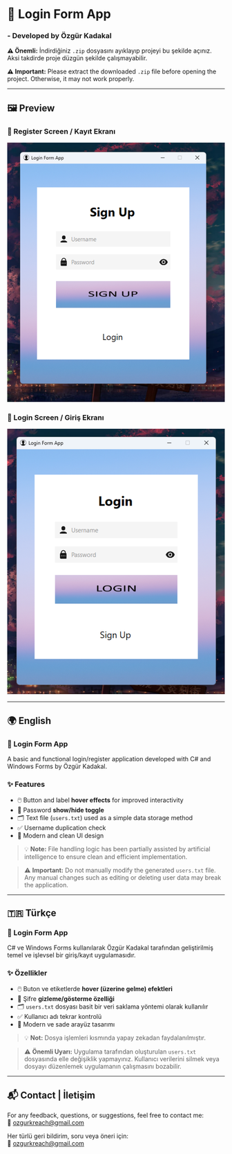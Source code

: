 # 🔐 Login Form App

### - Developed by Özgür Kadakal

**⚠️ Önemli:** İndirdiğiniz `.zip` dosyasını ayıklayıp projeyi bu şekilde açınız. Aksi takdirde proje düzgün şekilde çalışmayabilir.

**⚠️ Important:** Please extract the downloaded `.zip` file before opening the project. Otherwise, it may not work properly.

---

## 🖼️ Preview

### 🧾 Register Screen / Kayıt Ekranı  
![Register](LoginFormApp/ScreenShots/SignUpScreen.png)

### 🔐 Login Screen / Giriş Ekranı 
![Login](LoginFormApp/ScreenShots/loginScreen.png)

---

## 🌍 English

### 🔐 Login Form App  
A basic and functional login/register application developed with C# and Windows Forms by Özgür Kadakal.

### ✨ Features  
- 🖱️ Button and label **hover effects** for improved interactivity  
- 🔐 Password **show/hide toggle**  
- 🗂️ Text file (`users.txt`) used as a simple data storage method  
- ✅ Username duplication check  
- 🎨 Modern and clean UI design  

> 💡 **Note:** File handling logic has been partially assisted by artificial intelligence to ensure clean and efficient implementation.  

> ⚠️ **Important:** Do not manually modify the generated `users.txt` file. Any manual changes such as editing or deleting user data may break the application.

---

## 🇹🇷 Türkçe

### 🔐 Login Form App  
C# ve Windows Forms kullanılarak Özgür Kadakal tarafından geliştirilmiş temel ve işlevsel bir giriş/kayıt uygulamasıdır.

### ✨ Özellikler  
- 🖱️ Buton ve etiketlerde **hover (üzerine gelme) efektleri**  
- 🔐 Şifre **gizleme/gösterme özelliği**  
- 🗂️ `users.txt` dosyası basit bir veri saklama yöntemi olarak kullanılır  
- ✅ Kullanıcı adı tekrar kontrolü  
- 🎨 Modern ve sade arayüz tasarımı  

> 💡 **Not:** Dosya işlemleri kısmında yapay zekadan faydalanılmıştır.  

> ⚠️ **Önemli Uyarı:** Uygulama tarafından oluşturulan `users.txt` dosyasında elle değişiklik yapmayınız. Kullanıcı verilerini silmek veya dosyayı düzenlemek uygulamanın çalışmasını bozabilir.

---

## 📬 Contact | İletişim  
For any feedback, questions, or suggestions, feel free to contact me:  
📧 ozgurkreach@gmail.com

Her türlü geri bildirim, soru veya öneri için:  
📧 ozgurkreach@gmail.com
